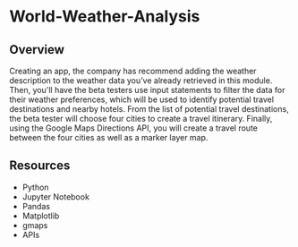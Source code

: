 # World-Weather-Analysis
## Overview
Creating an app, the company has recommend adding the weather description to the weather data you’ve already retrieved in this module. Then, you'll have the beta testers use input statements to filter the data for their weather preferences, which will be used to identify potential travel destinations and nearby hotels. From the list of potential travel destinations, the beta tester will choose four cities to create a travel itinerary. Finally, using the Google Maps Directions API, you will create a travel route between the four cities as well as a marker layer map.
## Resources
- Python
- Jupyter Notebook
- Pandas
- Matplotlib
- gmaps
- APIs 
